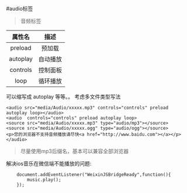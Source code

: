 #audio标签
>音频标签



|属性名|描述|
| :---: | :---: |
|preload|预加载|
|autoplay|自动播放|
|controls|控制面板|
|loop|循环播放|



可以缩写成 autoplay 等等。。
考虑多文件类型写法
```
<audio src="media/Audio/xxxxx.mp3" controls="controls" preload autoplay loop></audio>
<audio  controls="controls" preload autoplay loop>
<source src="media/Audio/xxxxx.mp3" type="audio/mp3"></source>
<source src="media/Audio/xxxxx.ogg" type="audio/ogg"></source>
<p>您的浏览器不支持音频播放请尽快<a href="http://www.baidu.com"></a></p>
</audio>
```


>尽量使用mp3后缀名，基本可以兼容全部浏览器

解决ios音乐在微信端不能播放的问题:

```
	document.addEventListener("WeixinJSBridgeReady",function(){
		music.play();
	});
```